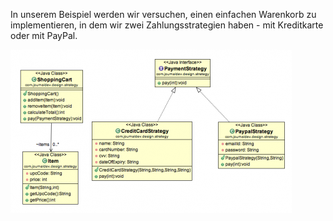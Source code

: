 In unserem Beispiel werden wir versuchen, einen einfachen Warenkorb zu implementieren, 
in dem wir zwei Zahlungsstrategien haben - mit Kreditkarte oder mit PayPal.

![](strategy_pattern.png)